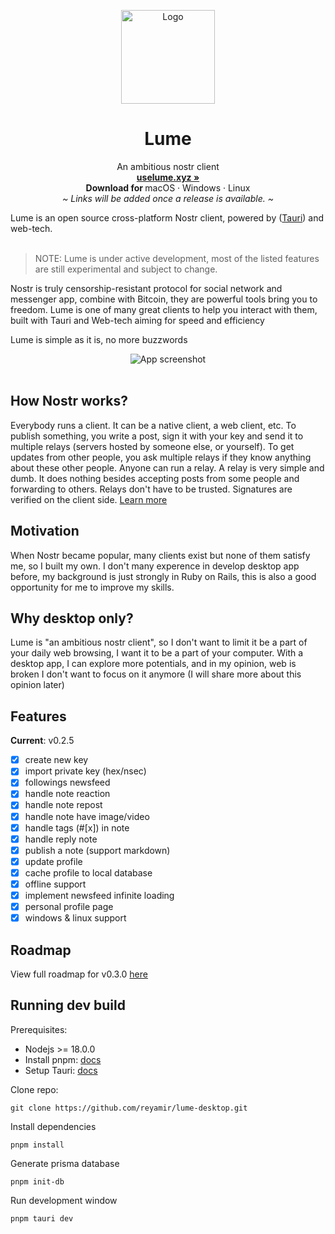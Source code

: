 <p align="center">
  <a href="#">
    
  </a>
  <p align="center">
   <img width="150" height="150" src="https://bafybeiascaupgzgxuoercns33vhxhq7c6oibhvxnzenvurgsjdyr4jp3la.ipfs.w3s.link/macos-512.png" alt="Logo">
  </p>
  <h1 align="center"><b>Lume</b></h1>
  <p align="center">
    An ambitious nostr client
    <br />
    <a href="https://uselume.xyz"><strong>uselume.xyz »</strong></a>
    <br />
    <b>Download for </b>
    macOS
    ·
    Windows
    ·
    Linux
    <br />
    <i>~ Links will be added once a release is available. ~</i>
  </p>
</p>
Lume is an open source cross-platform Nostr client, powered by (<a href="https://tauri.app" target="_blank">Tauri</a>) and web-tech. 
<br/>
<br/>

> NOTE: Lume is under active development, most of the listed features are still experimental and subject to change.

Nostr is truly censorship-resistant protocol for social network and messenger app, combine with Bitcoin, they are powerful tools bring you to freedom. Lume is one of many great clients to help you interact with them, built with Tauri and Web-tech aiming for speed and efficiency

Lume is simple as it is, no more buzzwords

<p align="center">
  <img src="https://void.cat/d/2oaFfzJsjnKNye6fHTpaq2" alt="App screenshot">
  <br />
  <br />
</p>

## How Nostr works?

Everybody runs a client. It can be a native client, a web client, etc. To publish something, you write a post, sign it with your key and send it to multiple relays (servers hosted by someone else, or yourself). To get updates from other people, you ask multiple relays if they know anything about these other people. Anyone can run a relay. A relay is very simple and dumb. It does nothing besides accepting posts from some people and forwarding to others. Relays don't have to be trusted. Signatures are verified on the client side. [Learn more](https://github.com/nostr-protocol/nostr)

## Motivation

When Nostr became popular, many clients exist but none of them satisfy me, so I built my own. I don't many experence in develop desktop app before, my background is just strongly in Ruby on Rails, this is also a good opportunity for me to improve my skills.

## Why desktop only?

Lume is "an ambitious nostr client", so I don't want to limit it be a part of your daily web browsing, I want it to be a part of your computer. With a desktop app, I can explore more potentials, and in my opinion, web is broken I don't want to focus on it anymore (I will share more about this opinion later)

## Features

**Current**: v0.2.5

- [x] create new key
- [x] import private key (hex/nsec)
- [x] followings newsfeed
- [x] handle note reaction
- [x] handle note repost
- [x] handle note have image/video
- [x] handle tags (#[x]) in note
- [x] handle reply note
- [x] publish a note (support markdown)
- [x] update profile
- [x] cache profile to local database
- [x] offline support
- [x] implement newsfeed infinite loading
- [x] personal profile page
- [x] windows & linux support

## Roadmap

View full roadmap for v0.3.0 [here](https://github.com/users/reyamir/projects/2)

## Running dev build

Prerequisites:

- Nodejs >= 18.0.0
- Install pnpm: [docs](https://pnpm.io/)
- Setup Tauri: [docs](https://tauri.app/v1/guides/getting-started/prerequisites)

Clone repo:

```
git clone https://github.com/reyamir/lume-desktop.git
```

Install dependencies

```
pnpm install
```

Generate prisma database

```
pnpm init-db
```

Run development window

```
pnpm tauri dev
```
